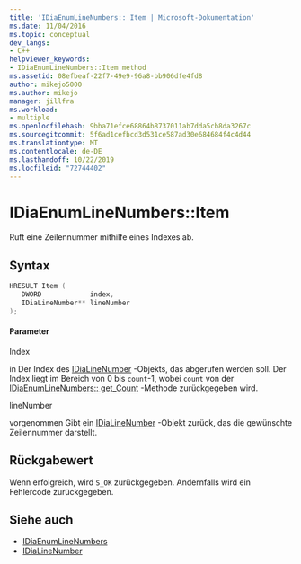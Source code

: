```yaml
---
title: 'IDiaEnumLineNumbers:: Item | Microsoft-Dokumentation'
ms.date: 11/04/2016
ms.topic: conceptual
dev_langs:
- C++
helpviewer_keywords:
- IDiaEnumLineNumbers::Item method
ms.assetid: 08efbeaf-22f7-49e9-96a8-bb906dfe4fd8
author: mikejo5000
ms.author: mikejo
manager: jillfra
ms.workload:
- multiple
ms.openlocfilehash: 9bba71efce68864b8737011ab7dda5cb8da3267c
ms.sourcegitcommit: 5f6ad1cefbcd3d531ce587ad30e684684f4c4d44
ms.translationtype: MT
ms.contentlocale: de-DE
ms.lasthandoff: 10/22/2019
ms.locfileid: "72744402"
---
```

# <a name="idiaenumlinenumbersitem"></a>IDiaEnumLineNumbers::Item
Ruft eine Zeilennummer mithilfe eines Indexes ab.

## <a name="syntax"></a>Syntax

```C++
HRESULT Item ( 
   DWORD            index,
   IDiaLineNumber** lineNumber
);
```

#### <a name="parameters"></a>Parameter
 Index

in Der Index des [IDiaLineNumber](../../debugger/debug-interface-access/idialinenumber.md) -Objekts, das abgerufen werden soll. Der Index liegt im Bereich von 0 bis `count`-1, wobei `count` von der [IDiaEnumLineNumbers:: get_Count](../../debugger/debug-interface-access/idiaenumlinenumbers-get-count.md) -Methode zurückgegeben wird.

 lineNumber

vorgenommen Gibt ein [IDiaLineNumber](../../debugger/debug-interface-access/idialinenumber.md) -Objekt zurück, das die gewünschte Zeilennummer darstellt.

## <a name="return-value"></a>Rückgabewert
 Wenn erfolgreich, wird `S_OK` zurückgegeben. Andernfalls wird ein Fehlercode zurückgegeben.

## <a name="see-also"></a>Siehe auch
- [IDiaEnumLineNumbers](../../debugger/debug-interface-access/idiaenumlinenumbers.md)
- [IDiaLineNumber](../../debugger/debug-interface-access/idialinenumber.md)